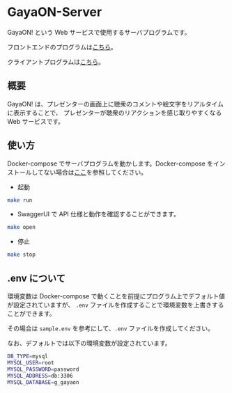 # GayaON-Server

GayaON! という Web サービスで使用するサーバプログラムです。

フロントエンドのプログラムは[こちら](https://github.com/isso-719/gaya-on-web)。

クライアントプログラムは[こちら](https://github.com/isso-719/gaya-on-client)。

## 概要

GayaON! は、プレゼンターの画面上に聴衆のコメントや絵文字をリアルタイムに表示することで、
プレゼンターが聴衆のリアクションを感じ取りやすくなる Web サービスです。

## 使い方

Docker-compose でサーバプログラムを動かします。Docker-compose をインストールしてない場合は[ここ](https://qiita.com/isso_719/items/8b4dfc6f441cf52a88b2)を参照してください。

- 起動
```bash
make run
```

- SwaggerUI で API 仕様と動作を確認することができます。
```bash
make open
```

- 停止
```bash
make stop
```

## .env について

環境変数は Docker-compose で動くことを前提にプログラム上でデフォルト値が設定されていますが、
`.env` ファイルを作成することで環境変数を上書きすることができます。

その場合は `sample.env` を参考にして、`.env` ファイルを作成してください。

なお、デフォルトでは以下の環境変数が設定されています。

```bash
DB_TYPE=mysql
MYSQL_USER=root
MYSQL_PASSWORD=password
MYSQL_ADDRESS=db:3306
MYSQL_DATABASE=g_gayaon
```